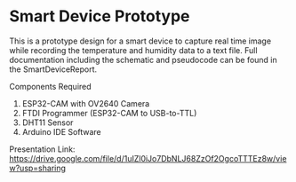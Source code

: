 # Smart Device Prototype
 
 This is a prototype design for a smart device to capture real time image while recording the temperature and humidity data to a text file. Full documentation including the schematic and pseudocode can be found in the SmartDeviceReport. 
 
 Components Required
  1. ESP32-CAM with OV2640 Camera
  2. FTDI Programmer (ESP32-CAM to USB-to-TTL)
  3. DHT11 Sensor
  4. Arduino IDE Software
 
 Presentation Link: https://drive.google.com/file/d/1uIZl0iJo7DbNLJ68ZzOf2OgcoTTTEz8w/view?usp=sharing
 

